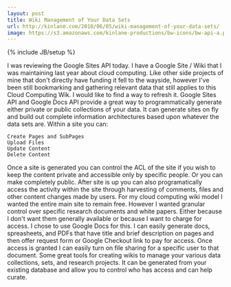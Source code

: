 ```yaml
---
layout: post
title: Wiki Management of Your Data Sets
url: http://kinlane.com/2010/06/05/wiki-management-of-your-data-sets/
image: https://s3.amazonaws.com/kinlane-productions/bw-icons/bw-api-a.png
---
```

{% include JB/setup %}
I was reviewing the Google Sites API today. I have a Google Site / Wiki that I was maintaining last year about cloud computing. Like other side projects of mine that don't directly have funding it fell to the wayside, however I've been still bookmarking and gathering relevant data that still applies to this Cloud Computing Wik. I would like to find a way to refresh it.
Google  Sites API and Google Docs API provide a great way to programmatically generate either private or public collections of your data. It can generate sites on fly and build out complete information architectures based upon whatever the data sets are. Within a site you can:

	Create Pages and SubPages
	Upload Files
	Update Content
	Delete Content

Once a site is generated you can control the ACL of the site if you wish to keep the content private and accessible only by specific people. Or you can make completely public.
After site is up you can also programatically access the activity within the site through harvesting of comments, files and other content changes made by users.
For my cloud computing wiki model I wanted the entire main site to remain free. However I wanted granular control over specific research documents and white papers. Either because I don't want them generally available or because I want to charge for access.
I chose to use Google Docs for this. I can easily generate docs, spreasheets, and PDFs that have title and brief description on pages and then offer request form or Google Checkout link to pay for access. Once access is granted I can easily turn on file sharing for a specific user to that document.
Some great tools for creating wikis to manage your various data collections, sets, and research projects. It can be generated from your existing database and allow you to control who has access and can help curate.